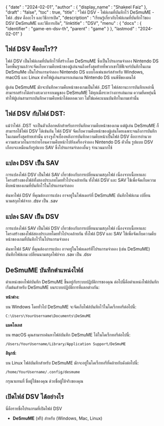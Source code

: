 {
  "date" : "2024-02-01",
  "author" : {
    "display_name" : "Shakeel Faiz"
},
  "draft" : "false",
  "toc" : true,
  "title" : "ไฟล์ DSV - ไฟล์เกมที่บันทึกไว้ DeSmuME - ไฟล์ .dsv คืออะไร และวิธีการเปิด",
  "description" : "เรียนรู้เกี่ยวกับไฟล์เกมที่บันทึกไว้ของ DSV DeSmuME และวิธีการเปิด",
  "linktitle" : "DSV",
  "menu" : {
    "docs" : {
      "identifier" : "game-en-dsv-th",
      "parent" : "game"
}
},
  "lastmod" : "2024-02-01"
}

## ไฟล์ DSV คืออะไร??

ไฟล์ DSV เป็นไฟล์เกมที่บันทึกไว้ที่สร้างโดย DeSmuME ซึ่งเป็นโปรแกรมจำลอง Nintendo DS โดยพื้นฐานแล้วจะจัดเก็บความคืบหน้าของผู้เล่นจนถึงครั้งสุดท้ายที่พวกเขาใช้ฟีเจอร์บันทึกในเกม DeSmuMe เป็นโปรแกรมจำลอง Nintendo DS แบบโอเพ่นซอร์สสำหรับ Windows, macOS และ Linux ช่วยให้ผู้เล่นสามารถเล่นเกม Nintendo DS บนพีซีของตนได้

ผู้เล่น DeSmuME มักจะบันทึกความคืบหน้าของเกมเป็นไฟล์ .DST ไฟล์สถานะการบันทึกเหล่านี้สามารถสร้างได้อย่างสะดวกจากเมนูของ DeSmuME ได้ทุกเมื่อระหว่างการเล่นเกม ความยืดหยุ่นนี้ทำให้ผู้เล่นสามารถบันทึกความคืบหน้าได้ตลอดเวลา ไม่ใช่แค่คะแนนบันทึกในเกมเท่านั้น

## ไฟล์ DSV กับไฟล์ DST:

แม้ว่าไฟล์ .DST จะเป็นตัวเลือกหลักสำหรับการบันทึกความคืบหน้าของเกม แต่ผู้เล่น DeSmuME ก็สามารถใช้ไฟล์ DSV ได้เช่นกัน ไฟล์ DSV จัดเก็บความคืบหน้าของผู้เล่นโดยเฉพาะจนถึงการบันทึกในเกมครั้งสุดท้ายเท่านั้น แรงจูงใจเบื้องหลังการบันทึกความคืบหน้าเป็นไฟล์ DSV คือการอำนวยความสะดวกในการถ่ายโอนความคืบหน้าไปยังเครื่องจำลอง Nintendo DS ตัวอื่น รูปแบบ DSV เกือบจะเหมือนกับรูปแบบ SAV ซึ่งโปรแกรมจำลองอื่นๆ จำนวนมากใช้

## แปลง DSV เป็น SAV

การแปลงไฟล์ DSV เป็นไฟล์ SAV เกี่ยวข้องกับการเปลี่ยนนามสกุลไฟล์ เนื่องจากเนื้อหาและโครงสร้างของไฟล์ทั้งสองประเภทโดยทั่วไปจะคล้ายกัน ทั้งไฟล์ DSV และ SAV ใช้เพื่อจัดเก็บความคืบหน้าของเกมที่บันทึกไว้ในโปรแกรมจำลอง

ค้นหาไฟล์ DSV ที่คุณต้องการแปลง อาจอยู่ในโฟลเดอร์ที่ DeSmuME บันทึกไฟล์เกม เปลี่ยนนามสกุลไฟล์จาก .dsv เป็น .sav

## แปลง SAV เป็น DSV

การแปลงไฟล์ SAV เป็นไฟล์ DSV เกี่ยวข้องกับการเปลี่ยนนามสกุลไฟล์ เนื่องจากเนื้อหาและโครงสร้างของไฟล์สองประเภทโดยทั่วไปจะคล้ายกัน ทั้งไฟล์ DSV และ SAV ใช้เพื่อจัดเก็บความคืบหน้าของเกมที่บันทึกไว้ในโปรแกรมจำลอง

ค้นหาไฟล์ SAV ที่คุณต้องการแปลง อาจอยู่ในโฟลเดอร์ที่โปรแกรมจำลอง (เช่น DeSmuME) บันทึกไฟล์เกม เปลี่ยนนามสกุลไฟล์จาก .sav เป็น .dsv

## DeSmuME บันทึกตำแหน่งไฟล์

ตำแหน่งของไฟล์บันทึก DeSmuME ขึ้นอยู่กับระบบปฏิบัติการของคุณ ต่อไปนี้คือตำแหน่งไฟล์บันทึกเริ่มต้นสำหรับ DeSmuME บนระบบปฏิบัติการที่แตกต่างกัน:

**หน้าต่าง:**

บน Windows โดยทั่วไป DeSmuME จะจัดเก็บไฟล์บันทึกไว้ในไดเร็กทอรีต่อไปนี้:

```
C:\Users\YourUsername\Documents\DeSmuME
```

**แมคโอเอส**

บน macOS คุณสามารถค้นหาไฟล์บันทึก DeSmuME ได้ในไดเร็กทอรีต่อไปนี้:

```
/Users/YourUsername/Library/Application Support/DeSmuME
```

**ลินุกซ์:**

บน Linux ไฟล์บันทึกสำหรับ DeSmuME มักจะอยู่ในไดเร็กทอรีที่คล้ายกับดังต่อไปนี้:

```
/home/YourUsername/.config/desmume
```

กรุณาแทนที่ ชื่อผู้ใช้ของคุณ ด้วยชื่อผู้ใช้จริงของคุณ

## เปิดไฟล์ DSV ได้อย่างไร

นี่คือรายชื่อโปรแกรมที่เปิดไฟล์ DSV

- **DeSmuME** (ฟรี) สำหรับ (Windows, Mac, Linux)

